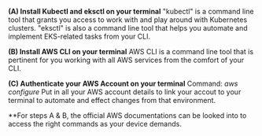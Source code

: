 **(A) Install Kubectl and eksctl on your terminal**
"kubectl" is a command line tool that grants you access to work with and play around with Kubernetes clusters.
"eksctl" is also a command line tool that helps you automate and implement EKS-related tasks from your CLI.

**(B) Install AWS CLI on your terminal**
AWS CLI is a command line tool that is pertinent for you working with all AWS services from the comfort of your CLI.

**(C) Authenticate your AWS Account on your terminal**
Command: _aws configure_
Put in all your AWS account details to link your accout to your terminal to automate and effect changes from that environment.

**For steps A & B, the official AWS documentations can be looked into to access the right commands as your device demands.
